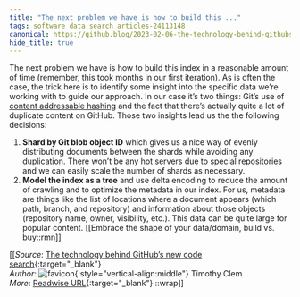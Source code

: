 ```yaml
---
title: "The next problem we have is how to build this ..."
tags: software data search articles-24113148
canonical: https://github.blog/2023-02-06-the-technology-behind-githubs-new-code-search/
hide_title: true
---
```


The next problem we have is how to build this index in a reasonable amount of time (remember, this took months in our first iteration). As is often the case, the trick here is to identify some insight into the specific data we’re working with to guide our approach. In our case it’s two things: Git’s use of [content addressable hashing](https://en.wikipedia.org/wiki/K-way_merge_algorithm) and the fact that there’s actually quite a lot of duplicate content on GitHub. Those two insights lead us the the following decisions:

1.  **Shard by Git blob object ID** which gives us a nice way of evenly distributing documents between the shards while avoiding any duplication. There won’t be any hot servers due to special repositories and we can easily scale the number of shards as necessary.
2.  **Model the index as a tree** and use delta encoding to reduce the amount of crawling and to optimize the metadata in our index. For us, metadata are things like the list of locations where a document appears (which path, branch, and repository) and information about those objects (repository name, owner, visibility, etc.). This data can be quite large for popular content.
[[Embrace the shape of your data/domain, build vs. buy::rmn]]


[[_Source_: [The technology behind GitHub’s new code search](https://github.blog/2023-02-06-the-technology-behind-githubs-new-code-search/){:target="_blank"}<br>
_Author_: ![favicon](https://s2.googleusercontent.com/s2/favicons?domain=github.blog){:style="vertical-align:middle"} Timothy Clem<br>
_More_: [Readwise URL](https://readwise.io/open/471445418){:target="_blank"}
::wrap]]